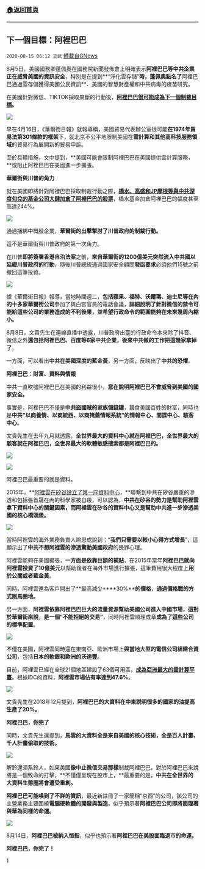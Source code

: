 ###  [:house:返回首頁](https://github.com/ourhimalayas/txt)
---

## 下一個目標：阿裡巴巴
`2020-08-15 06:12 立武` [轉載自GNews](https://gnews.org/zh-hant/297764/)

8月5日，美國國務卿蓬佩奧在國務院新聞發佈會上明確表示**阿裡巴巴等中共企業正在威脅美國的資訊安全**，特別是在提到**“淨化雲存儲”**時，蓬佩奧點名了**阿裡巴巴通過雲存儲獲得美國公民資訊**、美國的智慧財產權和中共病毒的疫苗研究。

在美國針對微信、TIKTOK採取果斷的行動後，**[阿裡巴巴很可能成為下一個制裁目標](https://edition.cnn.com/2020/08/13/tech/us-retaliation-china-tech-hnk-intl/index.html)。**

![](https://s3.amazonaws.com/gnews-media-offload/wp-content/uploads/2020/08/15060944/%E6%89%B9%E6%B3%A8-2020-08-15-1715233-3.png)

早在4月16日，《華爾街日報》就報導稱，美國貿易代表辦公室很可能**在****1974****年貿易法第****301****條款的框架**下，就北京不公平地限制美國在**雲計算和其他高科技服務領域**的貿易行為展開新的貿易申訴。

至於具體措施，文中提到，**美國可能會限制阿裡巴巴在美國提供雲計算服務，**或阻止阿裡巴巴在美國進一步擴張。

**華爾街與川普的角力**

就在美國即將針對阿裡巴巴採取制裁行動之際，**[橋水、高盛和JP摩根等與中共深度勾兌的基金公司大肆加倉了阿裡巴巴的股票](https://baijiahao.baidu.com/s?id=1675000354777287814&amp;wfr=spider&amp;for=pc)**，橋水基金加倉阿裡巴巴的幅度甚至高達244%。

![](https://s3.amazonaws.com/gnews-media-offload/wp-content/uploads/2020/08/15060930/%E6%89%B9%E6%B3%A8-2020-08-15-17152233-4.png)

通過捆綁中概股企業，**華爾街的出擊掣肘了川普政府的制裁行動。**

這不是華爾街與川普政府的第一次角力。

在川普**即將簽署香港自治法案**之前，**來自華爾街的****1200****億美元突然流入中共國以延緩川普政府的行動**，隨後川普總統通過國家安全顧問**發函要求**必須他們15號之前撤回這筆投資。

![](https://s3.amazonaws.com/gnews-media-offload/wp-content/uploads/2020/08/15060915/%E6%89%B9%E6%B3%A8-2020-08-15-142758-3.png)

據《華爾街日報》報導，當地時間週二，**包括蘋果、福特、沃爾瑪、迪士尼等在內的十多家華爾街公司**參加了與白宮官員的電話會議，**詳細說明了針對微信的禁令可能給這些公司的業務造成的不利後果，並希望行政命令的範圍能夠在未來幾周內縮小。**

8月8日，文貴先生在連線直播中透露，川普政府出臺的行政命令本來除了抖音、微信之外**還包括阿裡巴巴、百度等****6****家中共企業，後來中共做的工作把這幾家拿掉了**。

一方面，可以看出**中共在美國深度的藍金黃**，另一方面，反映出了**中共的恐懼**。

**阿裡巴巴：財富、資料與情報**

中共一直吹噓阿裡巴巴在美國的利益很小，**意在說明阿裡巴巴不會威脅到美國的國家安全。**

事實是，阿裡巴巴不僅是**中共盜國賊的家族儲錢罐**，蠶食美國百姓的財富，同時也是**中共“以商養情、以商統西、以商掩蓋情報系統”的情報中心、間諜中心、駭客中心**。

文貴先生在去年九月就透露，**全世界最大的資料中心就在阿裡巴巴，全世界最大的駭客就在阿裡巴巴，全世界最大的軟體敏感搜索都是阿裡巴巴的。**

![](https://s3.amazonaws.com/gnews-media-offload/wp-content/uploads/2020/08/15060538/Dvc0mdWW0AAsPSK-5.jpg)

![](https://s3.amazonaws.com/gnews-media-offload/wp-content/uploads/2020/08/15060552/DvdDKRnXQAASux9-3.jpg)

阿裡巴巴最重要的就是資料。

2015年，**[阿裡雲在矽谷設立了第一座資料中心](https://www.qdaily.com/articles/56019.html)，**聯繫到中共在矽谷嚴重的滲透和包括張首晟在內的科學家被自殺，可以認為，**中共在矽谷的勢力是幫助阿裡雲拿下資料中心的關鍵因素，而阿裡雲在矽谷的資料中心又是幫助中共進一步滲透美國的核心橋頭堡。**

![](https://s3.amazonaws.com/gnews-media-offload/wp-content/uploads/2020/08/15060315/%E6%89%B9%E6%B3%A8-2020-08-15-1274457-2.png)

當時阿裡雲的海外業務負責人喻思成說到；“**我們只需要以較小心得方式增長**”，這顯示出了**中共不想阿裡雲的滲透驚動美國政府**的畏罪心理。

阿裡雲能夠在美國擴張，**一方面是依靠巨額的補貼**，在2015年當年**阿裡巴巴就向阿裡雲投資了****10****億美元**以幫助後者在海外市場進行擴張，這筆費用很大程度上**用於公關或者藍金黃**。

同時，阿裡雲還為客戶開出了**最高減少****30%****的價格**，**通過價格戰的方式跑馬圈地。**

另一方面，**阿裡雲依靠阿裡巴巴巨大的流量資源幫助美國公司進入中國市場，**這對於華爾街來說，是一個**“不能拒絕的交易”**，同時阿裡雲順理成章**成為了這些公司的標準配置**。

![](https://s3.amazonaws.com/gnews-media-offload/wp-content/uploads/2020/08/15060303/f290e68d223d00d-3.jpg)

不僅在美國，阿裡雲同時還在東南亞、歐洲市場上**與當地大型的電信公司組建合資公司**，包括**日本的軟銀和歐洲的沃達豐**。

目前，阿裡雲已經在全球21個地區建設了63個可用區，**[成為亞洲最大的雲計算平臺](http://www.cankaoxiaoxi.com/finance/20180419/2262225_3.shtml)**。根據IDC的資料，**阿裡雲市場佔有率達到47.6%**。

![](https://s3.amazonaws.com/gnews-media-offload/wp-content/uploads/2020/08/15060246/EfNxQPmWAAAKvSL-3.jpg)

文貴先生在2018年12月提到，**阿裡巴巴的大資料在中東説明很多的國家的油提高生產了****20%****。**

**阿裡巴巴，你完了**

同時，文貴先生還提到，**馬雲的大資料全是來自美國的核心技術，全是百人計畫、千人計畫偷取的技術。**

![](https://s3.amazonaws.com/gnews-media-offload/wp-content/uploads/2020/08/15060235/DbVLBEwW4AA3FXy-5.jpg)

解鈴還須系鈴人，如果美國**像中止微信交易那樣**制裁阿裡巴巴，對於阿裡巴巴來說將是一個致命的打擊，**不僅僅呈現在股市上，**最重要的是，**中共在全世界的大資料生態圈將會遭受重創。**

**阿裡巴巴可能嗅到了不詳的資訊**，最近新註冊了一家簡稱“京西”的公司，該公司的主營業務主要圍繞**電腦硬軟體的開發與製造**，似乎預示著**阿裡巴巴公司即將面臨著與華為同樣的命運。**

![](https://s3.amazonaws.com/gnews-media-offload/wp-content/uploads/2020/08/15060220/d1a20cf431adcbefb6701201958e0fdaa3cc9f1d-3.jpeg)

8月14日，**阿裡巴巴被納入恒指**，似乎也預示著**阿裡巴巴在美股面臨退市的命運。**

**阿裡巴巴，你完了！**

1
